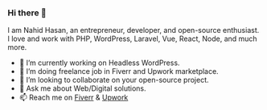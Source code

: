 ### Hi there 👋

I am Nahid Hasan, an entrepreneur, developer, and open-source enthusiast. I love and work with PHP, WordPress, Laravel, Vue, React, Node, and much more.


- 🔭 I’m currently working on Headless WordPress.
- 🌱 I’m doing freelance job in Fiverr and Upwork marketplace.
- 👯 I’m looking to collaborate on your open-source project.
- 💬 Ask me about Web/Digital solutions.
- 📫 Reach me on [Fiverr](https://www.fiverr.com/nahid24hassan) & [Upwork](https://www.upwork.com/freelancers/~0145f4055dd88385a4)

